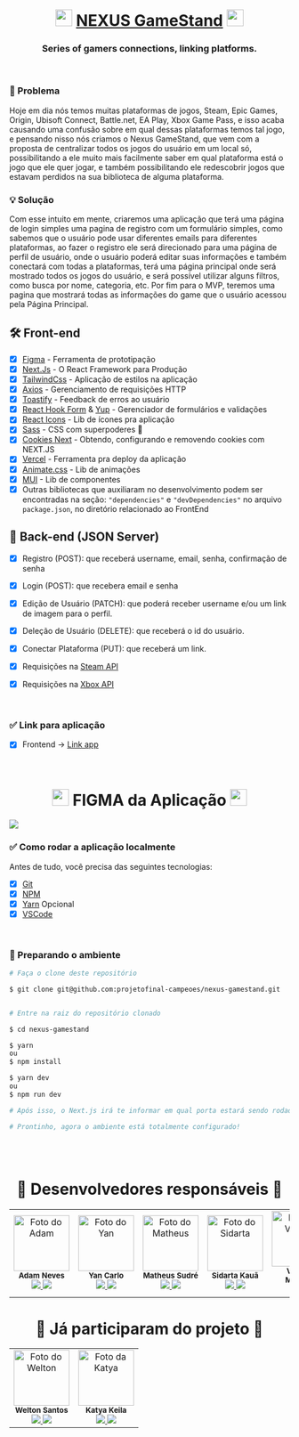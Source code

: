 <h1 align="center">
    <img src="https://cdn-icons-png.flaticon.com/512/2701/2701763.png" width="30px" /> <a href="https://nexusgamestand.com" target="_blank">NEXUS GameStand</a> <img src="https://cdn-icons-png.flaticon.com/512/2701/2701763.png" width="30px" />
</h1>

<h3 align="center">Series of gamers connections, linking platforms.</h3>

<br/>

### 🤔 Problema
   Hoje em dia nós temos muitas plataformas de jogos, Steam, Epic Games, Origin, Ubisoft Connect, Battle.net, EA Play, Xbox Game Pass, e isso acaba causando uma confusão sobre em qual dessas plataformas temos tal jogo, e pensando nisso nós criamos o Nexus GameStand, que vem com a proposta de centralizar todos os jogos do usuário em um local só, possibilitando a ele muito mais facilmente saber em qual plataforma está o jogo que ele quer jogar, e também possibilitando ele redescobrir jogos que estavam perdidos na sua biblioteca de alguma plataforma.

### 💡 Solução
   Com esse intuito em mente, criaremos uma aplicação que terá uma página de login simples uma pagina de registro com um formulário simples, como sabemos que o usuário pode usar diferentes emails para diferentes plataformas, ao fazer o registro ele será direcionado para uma página de perfil de usuário, onde o usuário poderá editar suas informações e também conectará com todas a plataformas, terá uma página principal onde será mostrado todos os jogos do usuário, e será possível utilizar alguns filtros, como busca por nome, categoria, etc.
Por fim para o MVP, teremos uma pagina que mostrará todas as informações do game que o usuário acessou pela Página Principal.


## 🛠 Front-end
- [x] [Figma](https://www.figma.com/) - Ferramenta de prototipação
- [x] [Next.Js](https://vitejs.dev/) - O React Framework para Produção
- [x] [TailwindCss](https://tailwindcss.com/) - Aplicação de estilos na aplicação
- [x] [Axios](https://axios-http.com/ptbr/docs/intro) - Gerenciamento de requisições HTTP
- [x] [Toastify](https://fkhadra.github.io/react-toastify/introduction) - Feedback de erros ao usuário
- [x] [React Hook Form](https://reactrouter.com/) & [Yup](https://www.npmjs.com/package/yup) - Gerenciador de formulários e validações
- [x] [React Icons](https://react-icons.github.io/react-icons/) - Lib de ícones pra aplicação
- [x] [Sass](https://sass-lang.com/) - CSS com superpoderes 👀
- [x] [Cookies Next](https://openbase.com/js/cookies-next) - Obtendo, configurando e removendo cookies com NEXT.JS
- [x] [Vercel](https://vercel.com/) - Ferramenta pra deploy da aplicação
- [x] [Animate.css](https://animate.style/) - Lib de animações
- [x] [MUI](https://mui.com/pt/) - Lib de componentes
- [x] Outras bibliotecas que auxiliaram no desenvolvimento podem ser encontradas na seção: `"dependencies"` e `"devDependencies"` no arquivo `package.json`, no diretório relacionado ao FrontEnd

## 🔨 Back-end (JSON Server)
- [x] Registro (POST): que receberá username, email, senha, confirmação de senha
- [x] Login (POST): que recebera email e senha
- [x] Edição de Usuário (PATCH): que poderá receber username e/ou um link de imagem para o perfil.
- [x] Deleção de Usuário (DELETE): que receberá o id do usuário.
- [x] Conectar Plataforma (PUT): que receberá um link.
- [x] Requisições na [Steam API](https://developer.valvesoftware.com/wiki/Steam_Web_API#GetPlayerSummaries_.28v0001.29)
- [x] Requisições na [Xbox API]()


<br/>

### ✅ Link para aplicação

- [x] Frontend -> <a href="[https://nexus-gamestand.vercel.app/](https://nexusgamestand.com)">Link app</a>

<br/>

<h1 align="center"> <img src="https://cdn-icons-png.flaticon.com/512/2701/2701763.png" width="30px" /> FIGMA da Aplicação <img src="https://cdn-icons-png.flaticon.com/512/2701/2701763.png" width="30px" />
</h1> 
<img src="https://i.imgur.com/tibGiaf.png" /> 

<br/>

### ✅ Como rodar a aplicação localmente

Antes de tudo, você precisa das seguintes tecnologias:

- [x] [Git](https://git-scm.com)
- [x] [NPM](https://www.npmjs.com/)
- [x] [Yarn](https://classic.yarnpkg.com/lang/en/docs/install/#windows-stable) Opcional
- [x] [VSCode](https://code.visualstudio.com/)

<br/>

### 🎲 Preparando o ambiente

```bash
# Faça o clone deste repositório

$ git clone git@github.com:projetofinal-campeoes/nexus-gamestand.git


# Entre na raiz do repositório clonado

$ cd nexus-gamestand

$ yarn
ou
$ npm install

$ yarn dev
ou 
$ npm run dev

# Após isso, o Next.js irá te informar em qual porta estará sendo rodada sua aplicação. Basta segurar a tecla CTRL e clicar no link do localhost!!

# Prontinho, agora o ambiente está totalmente configurado!
```

<br/>

<br/>

<h1 align="center">👥 Desenvolvedores responsáveis 👥</h1> 

<table align="center">
  <tr>
    <td align="center">
        <img src="https://avatars.githubusercontent.com/u/93692439?v=4" width="100px;" alt="Foto do Adam"/><br>        
        <sub>
          <b>Adam Neves</b> <br/>
            <a href="https://github.com/adamsnows" target="_blank"><img src="https://img.shields.io/badge/GitHub-100000?style=for-the-badge&logo=github&logoColor=white" target="_blank"/>
            <a href="https://www.linkedin.com/in/adam-neves/" target="_blank"><img src="https://img.shields.io/badge/-LinkedIn-%230077B5?style=for-the-badge&logo=linkedin&logoColor=white" target="_blank"/>
        </sub>
    </td>
    <td align="center">
        <img src="https://avatars.githubusercontent.com/u/40778394?v=4" width="100px;" alt="Foto do Yan"/><br>        
        <sub>
            <b>Yan Carlo</b> <br/>
            <a href="https://github.com/yancarlodev" target="_blank"><img src="https://img.shields.io/badge/GitHub-100000?style=for-the-badge&logo=github&logoColor=white" target="_blank"/>
                <a href="https://www.linkedin.com/in/yancarlodev/" target="_blank"><img src="https://img.shields.io/badge/-LinkedIn-%230077B5?style=for-the-badge&logo=linkedin&logoColor=white" target="_blank"/>
        </sub>
    </td>
    <td align="center">
        <img src="https://avatars.githubusercontent.com/u/100591242?v=4" width="100px;" alt="Foto do Matheus"/><br>        
        <sub>
          <b>Matheus Sudré</b> <br/>
            <a href="https://github.com/mathsudre" target="_blank"><img src="https://img.shields.io/badge/GitHub-100000?style=for-the-badge&logo=github&logoColor=white" target="_blank"/>
                <a href="https://www.linkedin.com/in/matheus-sudre/" target="_blank"><img src="https://img.shields.io/badge/-LinkedIn-%230077B5?style=for-the-badge&logo=linkedin&logoColor=white" target="_blank"/>
        </sub>
    </td>
      <td align="center">
        <img src="https://avatars.githubusercontent.com/u/100426215?v=4" width="100px;" alt="Foto do Sidarta"/><br>          
        <sub>
          <b>Sidarta Kauã</b>  <br/>
            <a href="https://github.com/ssidartaa" target="_blank"><img src="https://img.shields.io/badge/GitHub-100000?style=for-the-badge&logo=github&logoColor=white" target="_blank"/>
                <a href="https://www.linkedin.com/in/ssidartaa/" target="_blank"><img src="https://img.shields.io/badge/-LinkedIn-%230077B5?style=for-the-badge&logo=linkedin&logoColor=white" target="_blank"/>
        </sub>
    </td>
          <td align="center">
        <img src="https://avatars.githubusercontent.com/u/101332741?v=4" width="100px;" alt="Foto do Vagner"/><br>          
        <sub>
          <b>Vagner Mengali</b>  <br/>
            <a href="https://github.com/vagnermengali" target="_blank"><img src="https://img.shields.io/badge/GitHub-100000?style=for-the-badge&logo=github&logoColor=white" target="_blank"/>
                <a href="https://www.linkedin.com/in/vagnermengali/" target="_blank"><img src="https://img.shields.io/badge/-LinkedIn-%230077B5?style=for-the-badge&logo=linkedin&logoColor=white" target="_blank"/>
        </sub>
    </td>
          <td align="center">
        <img src="https://media.licdn.com/dms/image/D4D03AQEZVrNSny5gHw/profile-displayphoto-shrink_800_800/0/1664465804585?e=1672876800&v=beta&t=iMVf537WuAA627zj-A-Ipebj0SuLNhdSf8WeDLEWrQo" width="100px;" alt="Foto do Luan"/><br>          
        <sub>
          <b>Luan Marchi</b>  <br/>
            <a href="https://github.com/marchi8" target="_blank"><img src="https://img.shields.io/badge/GitHub-100000?style=for-the-badge&logo=github&logoColor=white" target="_blank"/>
                <a href="https://www.linkedin.com/in/luan-marchi2001/" target="_blank"><img src="https://img.shields.io/badge/-LinkedIn-%230077B5?style=for-the-badge&logo=linkedin&logoColor=white" target="_blank"/>
        </sub>
    </td>    
  </tr>
</table>

<h1 align="center">👥 Já participaram do projeto 👥</h1> 
<table align="center">
  <tr>
    <td align="center">
        <img src="https://avatars.githubusercontent.com/u/88001200?v=4" width="100px;" alt="Foto do Welton"/><br>        
        <sub>
          <b>Welton Santos</b> <br/>
            <a href="https://github.com/WeltonSantosFr" target="_blank"><img src="https://img.shields.io/badge/GitHub-100000?style=for-the-badge&logo=github&logoColor=white" target="_blank"/>
                <a href="https://www.linkedin.com/in/welton-santos-7a2b7b214/" target="_blank"><img src="https://img.shields.io/badge/-LinkedIn-%230077B5?style=for-the-badge&logo=linkedin&logoColor=white" target="_blank"/>
        </sub>
    </td>
      <td align="center">
        <img src="https://i.imgur.com/yVKFKmI.png" width="100px;" alt="Foto da Katya"/><br>          
        <sub>
          <b>Katya Keila</b>  <br/>
            <a href="https://github.com/katyakeila" target="_blank"><img src="https://img.shields.io/badge/GitHub-100000?style=for-the-badge&logo=github&logoColor=white" target="_blank"/>
                <a href="https://www.linkedin.com/in/katya-oliveira/" target="_blank"><img src="https://img.shields.io/badge/-LinkedIn-%230077B5?style=for-the-badge&logo=linkedin&logoColor=white" target="_blank"/>
        </sub>
    </td>
  </tr>
</table>
